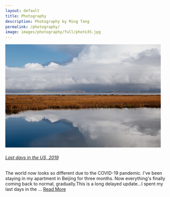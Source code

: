 ```yaml
---
layout: default
title: Photography
description: Photography by Ming Tang
permalink: /photography/
image: images/photography/full/photo35.jpg
---
```



<div class="post-box" style="margin-bottom:48px">
	<img class="box-img" src="/images/photography/thumb/DSC03046.jpg" alt="">
	<div class="box-text">
		<a href="{{ site.url }}/_posts/photography/2023/03/22/xa/">
			<h6>Last days in the US, 2019</h6>
		</a>
		<p>The world now looks so different due to the COVID-19 pandemic. I've been staying in my apartment in Beijing for three months. Now everything's finally coming back to normal, gradually.This is a long delayed update...I spent my last days in the ... <a href="{{ site.url }}/_posts/photography/2023/03/22/xa/">Read More</a></p>
	</div>
</div>
